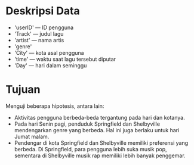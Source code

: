 # Deskripsi Data
* 'userID' — ID pengguna
* 'Track' — judul lagu
* 'artist' — nama artis
* 'genre'
* 'City' — kota asal pengguna
* 'time' — waktu saat lagu tersebut diputar
* 'Day' — hari dalam seminggu

# Tujuan
Menguji beberapa hipotesis, antara lain:
* Aktivitas pengguna berbeda-beda tergantung pada hari dan kotanya.
* Pada hari Senin pagi, penduduk Springfield dan Shelbyville mendengarkan genre yang berbeda. Hal ini juga berlaku untuk hari Jumat malam.
* Pendengar di kota Springfield dan Shelbyville memiliki preferensi yang berbeda. Di Springfield, para pengguna lebih suka musik pop, sementara di Shelbyville musik rap memiliki lebih banyak penggemar.
